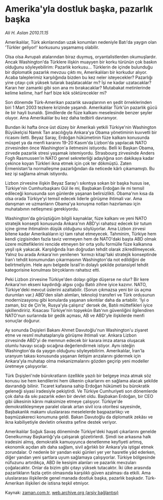# Amerika'yla dostluk başka, pazarlık başka

*Ali H. Aslan 2010.11.15*

<td class="columnist-detail">
<p>Amerikalılar, Türk akınlarından uzak konumları nedeniyle Batı'da yaygın olan 'Türkler geliyor!' korkusunu yaşamamış olabilir.</p>
<p>
<div id="haberMetinDiv">
<p>Olsa olsa Avrupalı atalarından biraz duymuş, oryantalistlerden okumuşlardır. Ancak Washington'da Türklere ilişkin muayyen bir korku türünün çok baskın olduğunu söyleyebilirim: Pazarlık korkusu...
Türklerin de içinde bulunduğu bir diplomatik pazarlık mevzuu çıktı mı, Amerikalıları bir korkudur alıyor. Acaba taleplerimiz karşılığında bizden bu kez neler isteyecekler? Pazarlığı yine çıtayı çok yüksek tutarak başlatacaklar mı? İşi ne kadar uzatacaklar? Kararı her zamanki gibi son ana mı bırakacaklar? Mutabakat metinlerinde kelime kelime, harf harf bize kök söktürecekler mi?
<p>Son dönemde Türk-Amerikan pazarlık savaşlarının en şedit örneklerinden biri 1 Mart 2003 tezkere krizinde yaşandı. Amerikalılar Türk'ün pazarlık gücü ile bir hayli bunaldı. Şimdilerde de füze kalkanı meselesinde benzer şeyler oluyor. Ama Amerikalılar bu kez daha tedbirli davranıyor.
<p>Bundan iki hafta önce üst düzey bir Amerikalı yetkili Türkiye'nin Washington Büyükelçisi Namık Tan aracılığıyla Ankara'ya Obama yönetiminin kuvvetli bir ricasını iletti. Beyaz Saray, Erdoğan hükümetinin füze kalkanı konusunda müspet ya da menfi kararını 19-20 Kasım'da Lizbon'da yapılacak NATO zirvesinden önce Washington'a iletmesini istiyordu. Belli ki Başkan Obama, zirvede pazarlık stresi yaşamak istemiyordu. Strasbourg zirvesinde Anders Fogh Rasmussen'in NATO genel sekreterliği adaylığına son dakikaya kadar çekince koyan Türkleri ikna etmek için çok ter dökmüştü. Zaten Ermenistan'la normalleşme pazarlığından da neticede kârlı çıkamamıştı. Bu kez işi sağlama almak istiyordu.
<p>Lizbon zirvesine ilişkin Beyaz Saray'ı sıkıntıya sokan bir başka husus ise, Türkiye'nin Cumhurbaşkanı Gül ile mi, Başbakan Erdoğan ile mi temsil edileceği konusunda son günlerde yaşanan belirsizlikti. Obama'nın kısa da olsa orada Türkiye'yi temsil edecek liderle görüşme ihtimali var. Ama danışman ve uzmanların Obama'ya konuşma notları hazırlaması için muhatabının netleşmesi gerekiyordu.
<p>Washington'da görüştüğüm bilgili kaynaklar, füze kalkanı ve yeni NATO stratejik konsepti konusunda Ankara'nın ABD'yi rahatsız edecek bir tutum içine girme ihtimalinin düşük olduğunu söylüyorlar. Ama Lizbon zirvesi bitene kadar Amerikalıların içi tam rahat etmeyecek. Tahminim, Türkiye hem kendi çizgisinden fazla taviz vermeyen hem de NATO'daki başta ABD olmak üzere müttefiklerini rencide etmeyen bir orta yollu formülle füze kalkanına yeşil ışık yakacak. Karşılığında İran doğrudan tehdit olarak zikredilmeyecek. Yalnız bu arada Ankara'nın yenilenen 'kırmızı kitap'taki stratejik konseptinde İran'ı tehdit konumundan çıkarmasının Washington'da not edildiğini de belirtmeliyim. Hele aynı belgede İsrail'in dolaylı şekilde potansiyel tehdit kategorisine konulması birçoklarını rahatsız etti.
<p>Peki Lizbon zirvesine Türkiye'den dolayı gölge düşerse ne olur? Bir kere Ankara'nın ekseni kaydırdığı algısı çoğu Batılı zihne iyice kazınır. NATO, Türkiye'deki mevcut üslerini azaltabilir. (Sorun çıkmazsa yeni bir üs açma durumları var.) ABD'den silah alımları, teknoloji transferi ve Türk ordusunun modernizasyonu gibi konularda yaşanan sıkıntılar daha da artabilir. 'İyi o zaman, biz de Çin'le, Rusya'yla çalışırız' dersek de, Batılı müttefikleri iyice işkillendiririz. Kısacası Türkiye'nin topyekûn Batı'nın güvenliğini ilgilendiren NATO'nun surlarında bir gedik açması, AB ve ABD'yle ilişkilerde menfi sonuçlar doğurur.
<p>Ay sonunda Dışişleri Bakanı Ahmet Davutoğlu'nun Washington'u ziyaret etme ve resmî muhataplarıyla görüşme ihtimali var. Ankara Lizbon zirvesinde ABD'yi de memnun edecek bir karara imza atarsa oluşacak olumlu havayı sıcağı sıcağına değerlendirmek istiyor. Aynı isteğin Washington'da da yaygın olduğunu söyleyebilirim. Amerikalılar, İran'la uranyum takası konusunda yaşanan iletişim arızalarını gidermek için Ankara'yla muhatap olma mekanizmalarını gözden geçirip yeni modeller üretmeye çalışıyorlar.
<p>Türk Dışişleri'nde bürokratların özellikle yazılı bir belgeye imza atmak söz konusu ise hem kendilerini hem ülkenin çıkarlarını en sağlama alacak şekilde davrandığı bilinir. Ticaret kafasına sahip Erdoğan hükümeti bu bürokratik geleneği siyasi iradesiyle pekiştirdi. Ve Türkiye Cumhuriyeti son dönemlerde çok daha da sıkı pazarlık eden bir devlet oldu. Başbakan Erdoğan, bir CEO gibi ülkesinin kârını maksimize etmeye çalışıyor. Türkiye'de demokratikleşmeye paralel olarak artan sivil icra otoritesi sayesinde, Başbakanlık makamı uluslararası meselelerde başpazarlıkçı ve başmüzakereci konumuna geldi. Bakan Davutoğlu da diplomatik zekâsı ve ikna kabiliyetiyle devletin orkestra şefine destek veriyor.
<p>Amerikalılar Soğuk Savaş döneminde Türkiye'deki hayati çıkarlarını genelde Genelkurmay Başkanlığı'yla çalışarak gözetirlerdi. Şimdi ise arkasına halk iradesini almış, demokratik kamuoyunca denetlenme keyfiyeti artmış, ekonomik açıdan altı daha sağlam, sivil ağırlıklı bir Ankara'yla iştigal etmek zorundalar. O nedenle bir yandan eski günleri yer yer hasretle yâd ederken, diğer yandan yeni şartlara uyum sağlamaya çalışıyorlar. Türkiye bölgesinde nüfuzunu artırdıkça, ABD ile kesişim alanları ve pazarlık mevzuları çoğalacaktır. Onlar da bizim gibi çıtayı yüksek tutacaktır. İki ülke arasında pazarlıkların fazla çetin olmasında karşılıklı güven azalması da etkili. Ama uluslararası ilişkilerde genel manada dostluk başka, pazarlık başkadır. Türk-Amerikan ilişkileri de istisna teşkil etmiyor.</p></p></p></p></p></p></p></p></p></div>
</p>
<a href="http://web.archive.org/web/20110204051645/mailto:a.aslan@zaman.com.tr">
</a></td>

Kaynak: [zaman.com.tr](http://zaman.com.tr/yazar.do?yazino=1053154), [web.archive.org (arşiv bağlantısı)](http://web.archive.org/web/20110204051645/http://www.zaman.com.tr:80/yazar.do?yazino=1053154)
